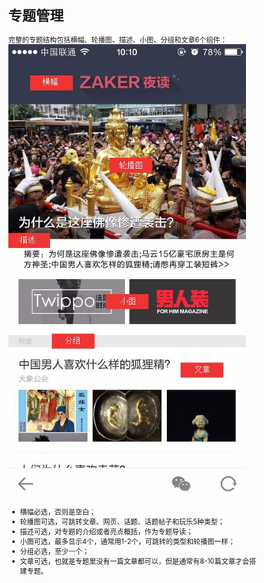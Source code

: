 # 专题管理

完整的专题结构包括横幅、轮播图、描述、小图、分组和文章6个组件：
![](img/13-1.png)

- 横幅必选，否则是空白；
- 轮播图可选，可跳转文章、网页、话题、话题帖子和玩乐5种类型；
- 描述可选，对专题的介绍或者亮点概括，作为专题导读；
- 小图可选，最多显示4个，通常用1-2个，可跳转的类型和轮播图一样；
- 分组必选，至少一个；
- 文章可选，也就是专题里没有一篇文章都可以，但是通常有8-10篇文章才会搭建专题。